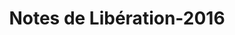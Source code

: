 ﻿---
title: Notes de Libération-2016
type: docs
weight: 50
url: /fr/net/release-notes-2016/
description: Les notes de sortie du Aspose.3D publiées en 2016.
---
